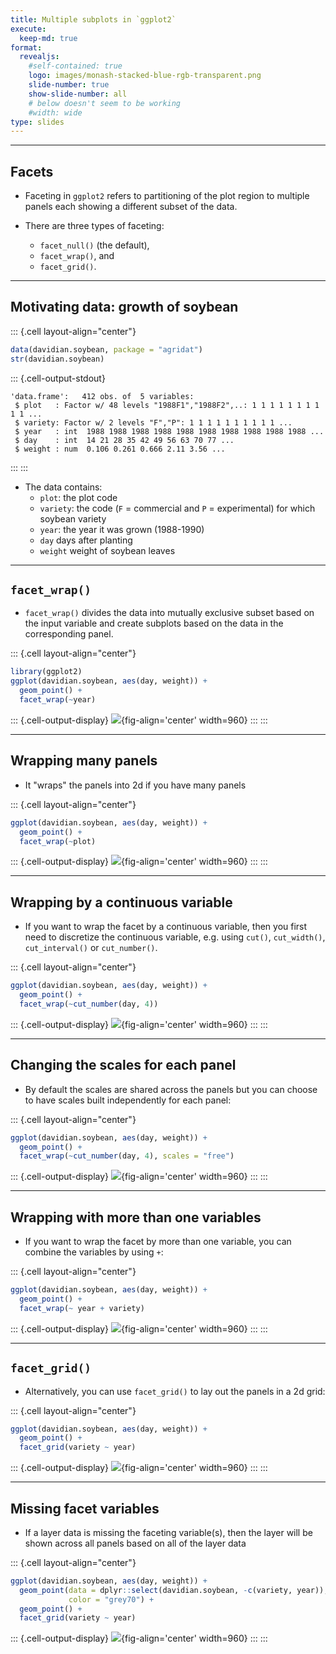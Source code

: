 ```yaml
---
title: Multiple subplots in `ggplot2`
execute:
  keep-md: true
format: 
  revealjs:
    #self-contained: true
    logo: images/monash-stacked-blue-rgb-transparent.png
    slide-number: true
    show-slide-number: all
    # below doesn't seem to be working
    #width: wide
type: slides
---
```





---

## Facets 

* Faceting in `ggplot2` refers to partitioning of the plot region to multiple panels each showing a different subset of the data.
* There are three types of faceting:

  * `facet_null()` (the default),
  * `facet_wrap()`, and
  * `facet_grid()`.

---

## Motivating data: growth of soybean

::: {.cell layout-align="center"}

```{.r .cell-code}
data(davidian.soybean, package = "agridat")
str(davidian.soybean)
```

::: {.cell-output-stdout}
```
'data.frame':	412 obs. of  5 variables:
 $ plot   : Factor w/ 48 levels "1988F1","1988F2",..: 1 1 1 1 1 1 1 1 1 1 ...
 $ variety: Factor w/ 2 levels "F","P": 1 1 1 1 1 1 1 1 1 1 ...
 $ year   : int  1988 1988 1988 1988 1988 1988 1988 1988 1988 1988 ...
 $ day    : int  14 21 28 35 42 49 56 63 70 77 ...
 $ weight : num  0.106 0.261 0.666 2.11 3.56 ...
```
:::
:::

* The data contains:
  * `plot`: the plot code
  * `variety`: the code (`F` = commercial and `P` = experimental) for which soybean variety
  * `year`: the year it was grown (1988-1990)
  * `day` days after planting
  * `weight` weight of soybean leaves

---

## `facet_wrap()`

* `facet_wrap()` divides the data into mutually exclusive subset based on the input variable and create subplots based on the data in the corresponding panel.

::: {.cell layout-align="center"}

```{.r .cell-code}
library(ggplot2)
ggplot(davidian.soybean, aes(day, weight)) + 
  geom_point() +
  facet_wrap(~year)
```

::: {.cell-output-display}
![](images/chapter7-05/facet-wrap-demo-1.png){fig-align='center' width=960}
:::
:::

---

## Wrapping many panels

* It "wraps" the panels into 2d if you have many panels

::: {.cell layout-align="center"}

```{.r .cell-code}
ggplot(davidian.soybean, aes(day, weight)) + 
  geom_point() +
  facet_wrap(~plot)
```

::: {.cell-output-display}
![](images/chapter7-05/facet-wrap-demo-wrap-1.png){fig-align='center' width=960}
:::
:::

---

## Wrapping by a continuous variable

* If you want to wrap the facet by a continuous variable, then you first need to discretize the continuous variable, e.g. using `cut()`, `cut_width()`, `cut_interval()` or `cut_number()`.

::: {.cell layout-align="center"}

```{.r .cell-code}
ggplot(davidian.soybean, aes(day, weight)) + 
  geom_point() +
  facet_wrap(~cut_number(day, 4))
```

::: {.cell-output-display}
![](images/chapter7-05/facet-wrap-demo-cont-1.png){fig-align='center' width=960}
:::
:::

---

## Changing the scales for each panel

* By default the scales are shared across the panels but you can choose to have scales  built independently for each panel:

::: {.cell layout-align="center"}

```{.r .cell-code}
ggplot(davidian.soybean, aes(day, weight)) + 
  geom_point() +
  facet_wrap(~cut_number(day, 4), scales = "free")
```

::: {.cell-output-display}
![](images/chapter7-05/facet-wrap-demo-cont-scales-1.png){fig-align='center' width=960}
:::
:::


---

## Wrapping with more than one variables

* If you want to wrap the facet by more than one variable, you can combine the variables by using `+`:

::: {.cell layout-align="center"}

```{.r .cell-code}
ggplot(davidian.soybean, aes(day, weight)) + 
  geom_point() +
  facet_wrap(~ year + variety)
```

::: {.cell-output-display}
![](images/chapter7-05/facet-wrap-demo-interaction-1.png){fig-align='center' width=960}
:::
:::


---

## `facet_grid()`

* Alternatively, you can use `facet_grid()` to lay out the panels in a 2d grid:

::: {.cell layout-align="center"}

```{.r .cell-code}
ggplot(davidian.soybean, aes(day, weight)) + 
  geom_point() +
  facet_grid(variety ~ year)
```

::: {.cell-output-display}
![](images/chapter7-05/facet-grid-demo-1.png){fig-align='center' width=960}
:::
:::

---

## Missing facet variables

* If a layer data is missing the faceting variable(s), then the layer will be shown across all panels based on all of the layer data

::: {.cell layout-align="center"}

```{.r .cell-code}
ggplot(davidian.soybean, aes(day, weight)) + 
  geom_point(data = dplyr::select(davidian.soybean, -c(variety, year)),
             color = "grey70") +
  geom_point() +
  facet_grid(variety ~ year)
```

::: {.cell-output-display}
![](images/chapter7-05/facet-all-1.png){fig-align='center' width=960}
:::
:::
